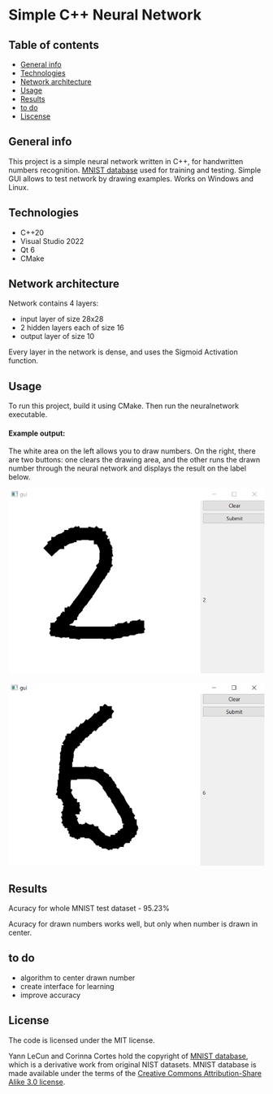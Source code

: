 # Simple C++ Neural Network

## Table of contents
* [General info](#general-info)
* [Technologies](#technologies)
* [Network architecture](#Network-architecture)
* [Usage](#Usage)
* [Results](#Results)
* [to do](#to-do)
* [Liscense](#License)


## General info

This project is a simple neural network written in C++, for handwritten numbers recognition.
[MNIST database](http://yann.lecun.com/exdb/mnist) used for training and testing. Simple GUI allows to test network by drawing examples. Works on Windows and Linux.


## Technologies
* C++20
* Visual Studio 2022
* Qt 6
* CMake

## Network architecture

Network contains 4 layers:
- input layer of size 28x28
- 2 hidden layers each of size 16
- output layer of size 10

Every layer in the network is dense, and uses the Sigmoid Activation function.


## Usage 

To run this project, build it using CMake. Then run the neuralnetwork executable.


#### Example output:
The white area on the left allows you to draw numbers. On the right, there are two buttons: one clears the drawing area, and the other runs the drawn number through the neural network and displays the result on the label below.

![example gui](/examples/gui.PNG)

![example gui 2](/examples/gui2.PNG)

## Results 
Acuracy for whole MNIST test dataset - 95.23%

Acuracy for drawn numbers works well, but only when number is drawn in center.

## to do
- algorithm to center drawn number
- create interface for learning 
- improve accuracy


## License
The code is licensed under the MIT license.

Yann LeCun and Corinna Cortes hold the copyright of [MNIST database](http://yann.lecun.com/exdb/mnist), which is a derivative work from original NIST datasets. MNIST database is made available under the terms of the [Creative Commons Attribution-Share Alike 3.0 license](https://creativecommons.org/licenses/by-sa/3.0/).
